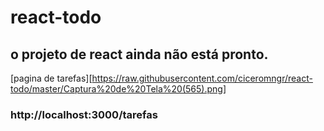 # react-todo
## o projeto de react ainda não está pronto.

[pagina de tarefas][https://raw.githubusercontent.com/ciceromngr/react-todo/master/Captura%20de%20Tela%20(565).png]


### http://localhost:3000/tarefas
